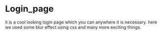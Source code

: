 # Login_page
it is a cool looking login page which you can anywhere it is necessary. here we used some blur effect using css and many more exciting things.
